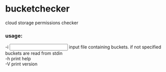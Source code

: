 # bucketchecker
cloud storage permissions checker
### usage:
-i <INPUT> input file containing buckets. if not specified buckets are read from stdin</br>
-h print help</br>
-V print version

